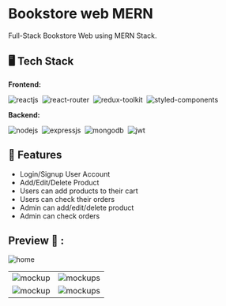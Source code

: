 # Bookstore web MERN

Full-Stack Bookstore Web using MERN Stack.

## 🖥️ Tech Stack

**Frontend:**

![reactjs](https://img.shields.io/badge/React-20232A?style=for-the-badge&logo=react&logoColor=61DAFB)&nbsp;
![react-router](https://img.shields.io/badge/React_Router-CA4245?style=for-the-badge&logo=react-router&logoColor=white)&nbsp;
![redux-toolkit](https://img.shields.io/badge/Redux-593D88?style=for-the-badge&logo=redux&logoColor=white)&nbsp;
![styled-components](https://img.shields.io/badge/styled--components-DB7093?style=for-the-badge&logo=styled-components&logoColor=whit)&nbsp;

**Backend:**

![nodejs](https://img.shields.io/badge/Node.js-43853D?style=for-the-badge&logo=node.js&logoColor=white)&nbsp;
![expressjs](https://img.shields.io/badge/Express.js-000000?style=for-the-badge&logo=express&logoColor=white)&nbsp;
![mongodb](https://img.shields.io/badge/MongoDB-4EA94B?style=for-the-badge&logo=mongodb&logoColor=white)&nbsp;
![jwt](https://img.shields.io/badge/JWT-000000?style=for-the-badge&logo=JSON%20web%20tokens&logoColor=white)&nbsp;

## 🚀 Features

- Login/Signup User Account
- Add/Edit/Delete Product
- Users can add products to their cart
- Users can check their orders
- Admin can add/edit/delete product
- Admin can check orders

## Preview 🙈 :

![home](https://github.com/ntritin62/reactjs-bookstore/assets/104788686/b5a1f93d-2be4-4867-8939-c819c7267421)

<table>
  <tr>
    <td><img src="https://github.com/ntritin62/reactjs-bookstore/assets/104788686/bf9febc8-7545-470e-a4d6-7f45ae031894" alt="mockup" /></td>
    <td><img src="https://github.com/ntritin62/reactjs-bookstore/assets/104788686/919eda63-b0e1-42b9-a20c-caf090e0bcca" alt="mockups" /></td>
  </tr>
  <tr>
    <td><img src="https://github.com/ntritin62/reactjs-bookstore/assets/104788686/a195eeea-f678-4be4-bfeb-5db769727533" alt="mockup" /></td>
    <td><img src="https://github.com/ntritin62/reactjs-bookstore/assets/104788686/21ebdf53-bdf1-4212-8dac-a33cc2cc9f0e" alt="mockups" /></td>
  </tr>
</table>
